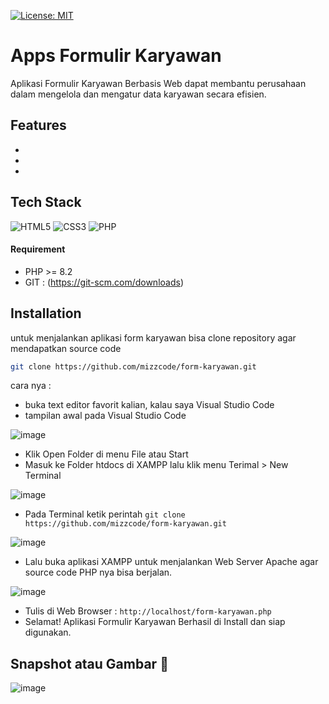 [![License: MIT](https://img.shields.io/badge/License-MIT-yellow.svg)](https://opensource.org/licenses/MIT)

# Apps Formulir Karyawan
Aplikasi Formulir Karyawan Berbasis Web dapat membantu perusahaan dalam mengelola dan mengatur data karyawan secara efisien.

## Features
- 
-
-

## Tech Stack
![HTML5](https://img.shields.io/badge/html5-%23E34F26.svg?style=for-the-badge&logo=html5&logoColor=white) 	![CSS3](https://img.shields.io/badge/css3-%231572B6.svg?style=for-the-badge&logo=css3&logoColor=white) 
![PHP](https://img.shields.io/badge/php-%23777BB4.svg?style=for-the-badge&logo=php&logoColor=white)
#### Requirement 
- PHP >= 8.2
- GIT : (https://git-scm.com/downloads)

## Installation
untuk menjalankan aplikasi form karyawan bisa clone repository agar mendapatkan source code
```sh
git clone https://github.com/mizzcode/form-karyawan.git
```
cara nya : 
- buka text editor favorit kalian, kalau saya Visual Studio Code
- tampilan awal pada Visual Studio Code

![image](https://user-images.githubusercontent.com/101040281/221087710-29d0212c-d6f2-48a9-ad1c-be84ab04126f.png)
- Klik Open Folder di menu File atau Start
- Masuk ke Folder htdocs di XAMPP lalu klik menu Terimal > New Terminal

![image](https://user-images.githubusercontent.com/101040281/221125133-a83bf113-b965-4e20-8891-cf0894957294.png)
- Pada Terminal ketik perintah ``` git clone https://github.com/mizzcode/form-karyawan.git ```

![image](https://user-images.githubusercontent.com/101040281/221134545-44e3a19c-172f-4952-9c9e-d3d88c77f592.png)

- Lalu buka aplikasi XAMPP untuk menjalankan Web Server Apache agar source code PHP nya bisa berjalan.

![image](https://user-images.githubusercontent.com/101040281/221123221-87d746ab-371f-4fd3-a429-f22bde4058aa.png)

- Tulis di Web Browser : ``` http://localhost/form-karyawan.php ```
- Selamat! Aplikasi Formulir Karyawan Berhasil di Install dan siap digunakan.

## Snapshot atau Gambar 📸

![image](https://user-images.githubusercontent.com/101040281/221137659-9328dff8-5643-4018-a838-3149f791798c.png)
